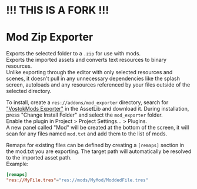 # !!! THIS IS A FORK !!!

# Mod Zip Exporter  
Exports the selected folder to a `.zip` for use with mods.  
Exports the imported assets and converts text resources to binary resources.  
Unlike exporting through the editor with only selected resources and scenes, it doesn't pull in any unnecessary dependencies like the splash screen, autoloads and any resources referenced by your files outside of the selected directory.  

To install, create a `res://addons/mod_exporter` directory, search for ["VostokMods Exporter"](https://godotengine.org/asset-library/asset/3764) in the AssetLib and download it. During installation, press "Change Install Folder" and select the `mod_exporter` folder.  
Enable the plugin in Project > Project Settings... > Plugins.  
A new panel called "Mod" will be created at the bottom of the screen, it will scan for any files named `mod.txt` and add them to the list of mods.  

Remaps for existing files can be defined by creating a `[remaps]` section in the mod.txt you are exporting. The target path will automatically be resolved to the imported asset path.   
Example:
```conf
[remaps]
"res://MyFile.tres"="res://mods/MyMod/ModdedFile.tres"
```
